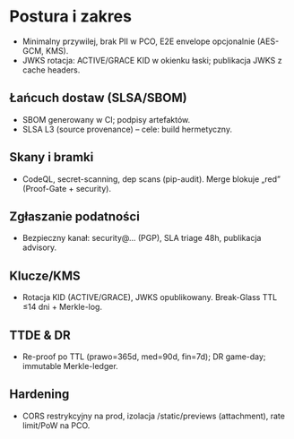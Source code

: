 # Postura i zakres

- Minimalny przywilej, brak PII w PCO, E2E envelope opcjonalnie (AES-GCM, KMS).
- JWKS rotacja: ACTIVE/GRACE KID w okienku łaski; publikacja JWKS z cache headers.

## Łańcuch dostaw (SLSA/SBOM)

- SBOM generowany w CI; podpisy artefaktów.
- SLSA L3 (source provenance) – cele: build hermetyczny.

## Skany i bramki

- CodeQL, secret-scanning, dep scans (pip-audit). Merge blokuje „red” (Proof-Gate + security).

## Zgłaszanie podatności

- Bezpieczny kanał: security@… (PGP), SLA triage 48h, publikacja advisory.

## Klucze/KMS

- Rotacja KID (ACTIVE/GRACE), JWKS opublikowany. Break-Glass TTL ≤14 dni + Merkle-log.

## TTDE & DR

- Re-proof po TTL (prawo=365d, med=90d, fin=7d); DR game-day; immutable Merkle-ledger.

## Hardening

- CORS restrykcyjny na prod, izolacja /static/previews (attachment), rate limit/PoW na PCO.
